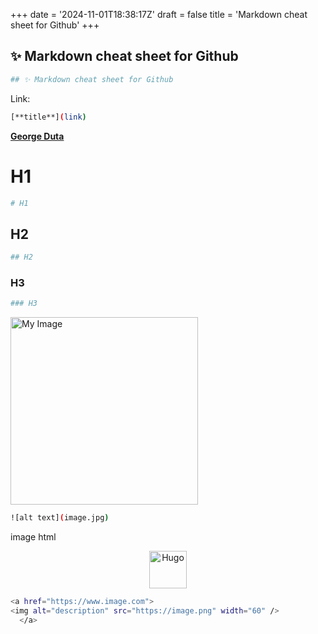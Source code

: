+++
date = '2024-11-01T18:38:17Z'
draft = false
title = 'Markdown cheat sheet for Github'
+++




## ✨ Markdown cheat sheet for Github
```sh
## ✨ Markdown cheat sheet for Github
```


Link:
```sh
[**title**](link)
```
[**George Duta**](https://georgeduta.com)


# H1
```sh 
# H1
```
## H2
```sh 
## H2
```
### H3
```sh 
### H3
```



<img src="https://static-00.iconduck.com/assets.00/hugo-icon-456x512-ghgrm1yx.png" alt="My Image" style="width: 300px; height: auto;">

```sh
![alt text](image.jpg)
```

image html
<p align="center">
<a href="[https://www.gatsbyjs.com](https://hugo.io/)">
    <img alt="Hugo" src="https://static-00.iconduck.com/assets.00/hugo-icon-456x512-ghgrm1yx.png" width="60" />
</a>
</p>

```sh
<a href="https://www.image.com">
<img alt="description" src="https://image.png" width="60" />
  </a>
```
